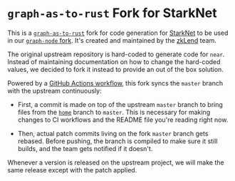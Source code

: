 # `graph-as-to-rust` Fork for StarkNet

This is a [`graph-as-to-rust`](https://github.com/streamingfast/graph-as-to-rust) fork for code generation for [StarkNet](https://starknet.io/) to be used in our [`graph-node` fork](https://github.com/starknet-graph/graph-node). It's created and maintained by the [zkLend](https://zklend.com/) team.

The original upstream repository is hard-coded to generate code for `near`. Instead of maintaining documentation on how to change the hard-coded values, we decided to fork it instead to provide an out of the box solution.

Powered by a [GitHub Actions workflow](https://github.com/starknet-graph/graph-as-to-rust/actions/workflows/sync.yml), this fork syncs the `master` branch with the upstream continuously:

- First, a commit is made on top of the upstream `master` branch to bring files from the [`home`](https://github.com/starknet-graph/graph-as-to-rust/tree/home) branch to `master`. This is necessary for making changes to CI workflows and the README file you're reading right now.

- Then, actual patch commits living on the fork `master` branch gets rebased. Before pushing, the branch is compiled to make sure it still builds, and the team gets notified if it doesn't.

Whenever a version is released on the upstream project, we will make the same release except with the patch applied.

